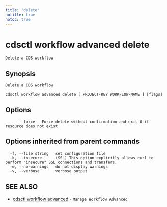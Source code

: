 ```yaml
---
title: "delete"
notitle: true
notoc: true
---
```

# cdsctl workflow advanced delete

`Delete a CDS workflow`

## Synopsis

`Delete a CDS workflow`

```
cdsctl workflow advanced delete [ PROJECT-KEY WORKFLOW-NAME ] [flags]
```

## Options

```
      --force   Force delete without confirmation and exit 0 if resource does not exist
```

## Options inherited from parent commands

```
  -f, --file string   set configuration file
  -k, --insecure      (SSL) This option explicitly allows curl to perform "insecure" SSL connections and transfers.
  -w, --no-warnings   do not display warnings
  -v, --verbose       verbose output
```

## SEE ALSO

* [cdsctl workflow advanced](/docs/components/cdsctl/workflow/advanced/)	 - `Manage Workflow Advanced`

